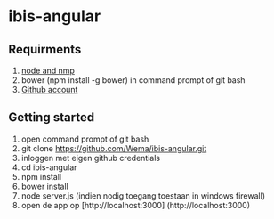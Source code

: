 ibis-angular
============
Requirments
-----------------
1. [node and nmp](http://nodejs.org/)
2. bower (npm install -g bower) in command prompt of git bash
3. [Github account](https://github.com/)

Getting started
---------------
1. open command prompt of git bash
2. git clone https://github.com/Wema/ibis-angular.git
3. inloggen met eigen github credentials
4. cd ibis-angular
5. npm install
6. bower install
7. node server.js (indien nodig toegang toestaan in windows firewall)
8. open de app op [http://localhost:3000] (http://localhost:3000)
